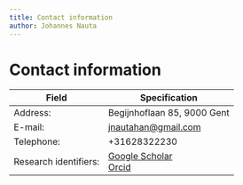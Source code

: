 ```yaml
---
title: Contact information
author: Johannes Nauta
---
```


# Contact information

| Field                 | Specification                        |
|-----------------------|--------------------------------------|
| Address:              | Begijnhoflaan 85, 9000 Gent          |
| E-mail:               | jnautahan@gmail.com                  |
| Telephone:            | +31628322230                         |
| Research identifiers: | [Google Scholar][1] </br> [Orcid][2] |

[1]: https://scholar.google.com/citations?user=Ae-RVSwAAAAJ&hl=en
[2]: https://orcid.org/my-orcid?orcid=0000-0002-5859-2729


